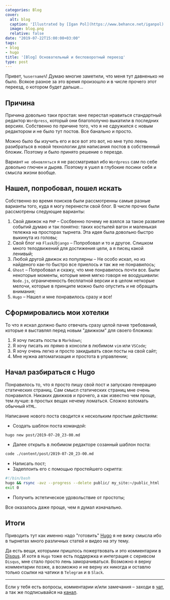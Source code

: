 ```yaml
---
categories: Blog
cover:
  alt: blog
  caption: 'Illustrated by [Igan Pol](https://www.behance.net/iganpol)'
  image: blog.png
  relative: false
date: "2019-07-22T15:00:00+03:00"
tags:
- blog
- hugo
title: '[Blog] Основательный и бесповоротный переезд'
type: post
---
```


Привет, `%username%`! Думаю многие заметили, что меня тут давненько не было. Всякое разное за это время произошло и в числе прочего этот переезд, о котором будет дальше...

## Причина

Причина довольно таки простая: мне перестал нравиться стандартный редактор `Wordpress`, который они благополучно выкатили в последних версиях. Собственно по причине того, что я не сдружился с новым редактором и не было тут постов. Все банально и просто.

Можно было бы изучить его и все вот это вот, но мне тупо леень разибраться в новой технологии для написания постов в собственный бложик. Поэтому и было принято решение о перезде.

Вариант `не обновляться` я не рассматривал ибо `Wordpress` сам по себе довольно глючен и дыряв. Поэтому я ушел в глубокие посики себя и смысла жизни вообще.

## Нашел, попробовал, пошел искать

Собственно во время поисков были рассмотренны самые разные варианты того, куда я могу перенести свой блог. В числе прочих были рассмотрены следующие варианты:

1. Свой движок на `PHP` – Сосбвенно почему не взялся за такое развитие событий думаю и так понятно: таких костылей вагон и маленькая тележка на просторах тырнета. Эта идея была довольно быстро выкинута из головы;
2. Свой блог на `Flask`/`Django` – Попробовал и то и другое. Слишком много телодвижений для достижения цели, а я писец какой ленивый;
3. Любой другой движок из популярны – Не особо искал, но из найденого как-то быстро все приелось и так же не понравилось;
4. `Ghost` – Попробовал и скажу, что мне понравилось почти все. Были некоторые моменты, которые меня мягко говоря не воодушивили: `Node.js`, ограниченность бесплатной версии и в целом неткорые мелочи, которые в принципе можно было опустить и не обращать внимания;
5. `Hugo` – Нашел и мне понравилось сразу и все!

## Сформировались мои хотелки

То что я искал должно было отвечать сразу целой пачке требований, которые я выставлял перед новым "движком" для своего бложика:

1. Я хочу писать посты в `Markdown`;
2. Я хочу писать их прямо в консоли в любимом `vim` или `VSCode`;
3. Я хочу очень легко и просто закидывать свои посты на свой сайт;
4. Мне нужна автоматизация и простота в управлении;

## Начал разбираться с Hugo

Понравилось то, что я просто  пишу свой пост и запускаю генерацию статических страниц. Сам смысл статических страниц мне очень понравился. Никаких движков и прочего, а как известно чем проще, тем лучше: в простых вещах нечему ломаться. Сложно взломать обычный `HTML`.

Написание нового поста сводится к нескольким простым действиям:

- Создать шаблон поста командой:

```bash
hugo new post/2019-07-20_23-00.md
```

- Далее открыть в любимом редакторе созанный шаблон поста:

```bash
code ./content/post/2019-07-20_23-00.md
```

- Написать пост;
- Задеплоить его с помощью простейшего скрипта:

```bash
#!/bin/bash
hugo && rsync -avz --progress --delete public/ my_site:~/public_html
exit 0
```

- Получить эстетическое удовольствие от простоты;

Все оказалось даже проще, чем я думал изначально.

## Итоги

Приводить тут как именно надо "готовить" [Hugo](https://gohugo.io) я не вижу смысла ибо в тырнетах много различных статей и видео на эту тему.

Да есть вещи, которыми пришлось пожертвовать и это комментарии в [Disqus](https://disqus.com). И хотя в `Hugo` тоже есть поддержка и интеграция с серивсом `Disqus`, мне стало просто лень заморачиваться. Возможно я верну комментарии позже, а возможно и не верну их никогда и оставлю только ссылки на чатики в `Telegram` и в `Slack`.

---
Если у тебя есть вопросы, комментарии и/или замечания – заходи в [чат](https://ttttt.me/jtprogru_chat), а так же подписывайся на [канал](https://ttttt.me/jtprogru_channel).
